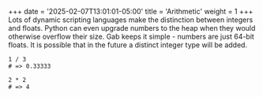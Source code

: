 +++
date = '2025-02-07T13:01:01-05:00'
title = 'Arithmetic'
weight = 1
+++
Lots of dynamic scripting languages make the distinction between integers and floats. Python can even upgrade numbers to the heap when they would otherwise overflow their size.
Gab keeps it simple - numbers are just 64-bit floats. It is possible that in the future a distinct integer type will be added.
```gab
1 / 3
# => 0.33333

2 * 2 
# => 4
```
